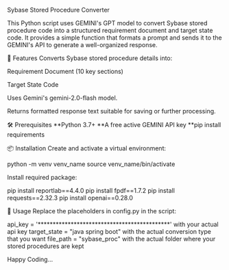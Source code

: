 Sybase Stored Procedure Converter

This Python script uses GEMINI's GPT model to convert Sybase stored procedure code into a structured requirement document and target state code. It provides a simple function that formats a prompt and sends it to the GEMINI's API to generate a well-organized response.

🚀 Features
Converts Sybase stored procedure details into:

Requirement Document (10 key sections)

Target State Code

Uses Gemini's gemini-2.0-flash model.

Returns formatted response text suitable for saving or further processing.

🛠 Prerequisites
**Python 3.7+
**A free active GEMINI API key
**pip install requirements

📦 Installation
Create and activate a virtual environment:

python -m venv venv_name
source venv_name/bin/activate

Install required package:

pip install reportlab==4.4.0
pip install fpdf==1.7.2
pip install requests==2.32.3
pip install openai==0.28.0

🧠 Usage
Replace the placeholders in config.py in the script:

api_key = '********************************************' with your actual api key
target_state = "java spring boot" with the actual conversion type that you want
file_path = "sybase_proc" with the actual folder where your stored procedures are kept


Happy Coding...